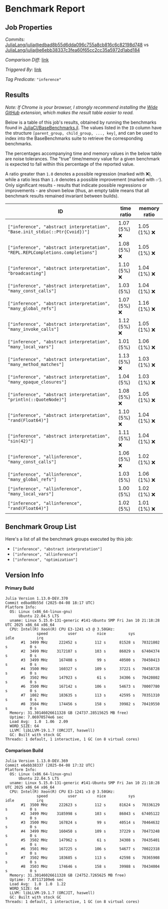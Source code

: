 # Benchmark Report

## Job Properties

*Commits:* [JuliaLang/julia@edbad8b55d6dda096c755a8cb816c6c82198d748](https://github.com/JuliaLang/julia/commit/edbad8b55d6dda096c755a8cb816c6c82198d748) vs [JuliaLang/julia@e6ebb38337c3fea60f65cc2cc35a5972d1abd184](https://github.com/JuliaLang/julia/commit/e6ebb38337c3fea60f65cc2cc35a5972d1abd184)

*Comparison Diff:* [link](https://github.com/JuliaLang/julia/compare/e6ebb38337c3fea60f65cc2cc35a5972d1abd184..edbad8b55d6dda096c755a8cb816c6c82198d748)

*Triggered By:* [link](https://github.com/JuliaLang/julia/commit/edbad8b55d6dda096c755a8cb816c6c82198d748#commitcomment-155657530)

*Tag Predicate:* `"inference"`

## Results

*Note: If Chrome is your browser, I strongly recommend installing the [Wide GitHub](https://chrome.google.com/webstore/detail/wide-github/kaalofacklcidaampbokdplbklpeldpj?hl=en)
extension, which makes the result table easier to read.*

Below is a table of this job's results, obtained by running the benchmarks found in
[JuliaCI/BaseBenchmarks.jl](https://github.com/JuliaCI/BaseBenchmarks.jl). The values
listed in the `ID` column have the structure `[parent_group, child_group, ..., key]`,
and can be used to index into the BaseBenchmarks suite to retrieve the corresponding
benchmarks.

The percentages accompanying time and memory values in the below table are noise tolerances. The "true"
time/memory value for a given benchmark is expected to fall within this percentage of the reported value.

A ratio greater than `1.0` denotes a possible regression (marked with :x:), while a ratio less
than `1.0` denotes a possible improvement (marked with :white_check_mark:). Only significant results - results
that indicate possible regressions or improvements - are shown below (thus, an empty table means that all
benchmark results remained invariant between builds).

| ID | time ratio | memory ratio |
|----|------------|--------------|
| `["inference", "abstract interpretation", "Base.init_stdio(::Ptr{Cvoid})"]` | 1.07 (5%) :x: | 1.05 (1%) :x: |
| `["inference", "abstract interpretation", "REPL.REPLCompletions.completions"]` | 1.08 (5%) :x: | 1.05 (1%) :x: |
| `["inference", "abstract interpretation", "broadcasting"]` | 1.10 (5%) :x: | 1.04 (1%) :x: |
| `["inference", "abstract interpretation", "many_const_calls"]` | 1.03 (5%)  | 1.04 (1%) :x: |
| `["inference", "abstract interpretation", "many_global_refs"]` | 1.07 (5%) :x: | 1.16 (1%) :x: |
| `["inference", "abstract interpretation", "many_invoke_calls"]` | 1.12 (5%) :x: | 1.05 (1%) :x: |
| `["inference", "abstract interpretation", "many_local_vars"]` | 1.01 (5%)  | 1.06 (1%) :x: |
| `["inference", "abstract interpretation", "many_method_matches"]` | 1.13 (5%) :x: | 1.03 (1%) :x: |
| `["inference", "abstract interpretation", "many_opaque_closures"]` | 1.04 (5%)  | 1.03 (1%) :x: |
| `["inference", "abstract interpretation", "println(::QuoteNode)"]` | 1.08 (5%) :x: | 1.05 (1%) :x: |
| `["inference", "abstract interpretation", "rand(Float64)"]` | 1.10 (5%) :x: | 1.04 (1%) :x: |
| `["inference", "abstract interpretation", "sin(42)"]` | 1.11 (5%) :x: | 1.04 (1%) :x: |
| `["inference", "allinference", "many_const_calls"]` | 1.06 (5%) :x: | 1.02 (1%) :x: |
| `["inference", "allinference", "many_global_refs"]` | 1.03 (5%)  | 1.06 (1%) :x: |
| `["inference", "allinference", "many_local_vars"]` | 1.00 (5%)  | 1.02 (1%) :x: |
| `["inference", "allinference", "rand(Float64)"]` | 1.02 (5%)  | 1.01 (1%) :x: |

## Benchmark Group List

Here's a list of all the benchmark groups executed by this job:

- `["inference", "abstract interpretation"]`
- `["inference", "allinference"]`
- `["inference", "optimization"]`

## Version Info

#### Primary Build

```
Julia Version 1.13.0-DEV.370
Commit edbad8b55d (2025-04-08 18:17 UTC)
Platform Info:
  OS: Linux (x86_64-linux-gnu)
      Ubuntu 22.04.5 LTS
  uname: Linux 5.15.0-131-generic #141-Ubuntu SMP Fri Jan 10 21:18:28 UTC 2025 x86_64 x86_64
  CPU: Intel(R) Xeon(R) CPU E3-1241 v3 @ 3.50GHz: 
              speed         user         nice          sys         idle          irq
       #1  3499 MHz     222452 s        112 s      81528 s   70321802 s          0 s
       #2  3499 MHz    3172107 s        103 s      86029 s   67404374 s          0 s
       #3  3499 MHz     167408 s         99 s      40500 s   70450413 s          0 s
       #4  3500 MHz     160327 s        109 s      37221 s   70458728 s          0 s
       #5  3502 MHz     147923 s         61 s      34306 s   70420802 s          0 s
       #6  3500 MHz     167142 s        106 s      54673 s   70007780 s          0 s
       #7  1082 MHz     183635 s        113 s      42595 s   70351310 s          0 s
       #8  3504 MHz     174456 s        158 s      39982 s   70419550 s          0 s
  Memory: 31.30146026611328 GB (24737.28515625 MB free)
  Uptime: 7.06970574e6 sec
  Load Avg:  1.0  1.06  2.09
  WORD_SIZE: 64
  LLVM: libLLVM-19.1.7 (ORCJIT, haswell)
  GC: Built with stock GC
Threads: 1 default, 1 interactive, 1 GC (on 8 virtual cores)

```

#### Comparison Build

```
Julia Version 1.13.0-DEV.369
Commit e6ebb38337 (2025-04-08 17:32 UTC)
Platform Info:
  OS: Linux (x86_64-linux-gnu)
      Ubuntu 22.04.5 LTS
  uname: Linux 5.15.0-131-generic #141-Ubuntu SMP Fri Jan 10 21:18:28 UTC 2025 x86_64 x86_64
  CPU: Intel(R) Xeon(R) CPU E3-1241 v3 @ 3.50GHz: 
              speed         user         nice          sys         idle          irq
       #1  3500 MHz     222623 s        112 s      81624 s   70336129 s          0 s
       #2  3499 MHz    3185998 s        103 s      86043 s   67405122 s          0 s
       #3  3500 MHz     167824 s         99 s      40514 s   70464632 s          0 s
       #4  3499 MHz     160450 s        109 s      37229 s   70473248 s          0 s
       #5  3502 MHz     147962 s         61 s      34308 s   70435401 s          0 s
       #6  3501 MHz     167225 s        106 s      54677 s   70022318 s          0 s
       #7  3502 MHz     183685 s        113 s      42598 s   70365908 s          0 s
       #8  3503 MHz     174646 s        158 s      39988 s   70434004 s          0 s
  Memory: 31.30146026611328 GB (24752.7265625 MB free)
  Uptime: 7.07117109e6 sec
  Load Avg:  1.0  1.0  1.22
  WORD_SIZE: 64
  LLVM: libLLVM-19.1.7 (ORCJIT, haswell)
  GC: Built with stock GC
Threads: 1 default, 1 interactive, 1 GC (on 8 virtual cores)

```
